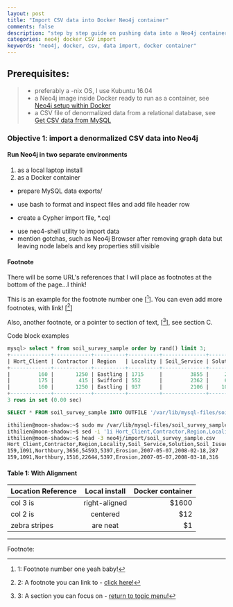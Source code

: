 ```yaml
---
layout: post
title: "Import CSV data into Docker Neo4j container"
comments: false
description: "step by step guide on pushing data into a Neo4j container in Docker - Ubuntu environment"
categories: neo4j docker CSV import
keywords: "neo4j, docker, csv, data import, docker container"
---
```


## Prerequisites:

> - preferably a -nix OS, I use Kubuntu 16.04
> - a Neo4j image inside Docker ready to run as a container, see [Neo4j setup within Docker](/2018/Docker-Neo4j-container-setup/)
> - a CSV file of denormalized data from a relational database, see [Get CSV data from MySQL](/2018/Get-CSV-data-from-MySQL/) 

### Objective 1: import a denormalized CSV data into Neo4j

#### Run Neo4j in two separate environments 

1. as a local laptop install
2. as a Docker container

* prepare MySQL data exports/
- use bash to format and inspect files and add file header row
+ create a Cypher import file, \*.cql
- use neo4-shell utility to import data
- mention gotchas, such as Neo4j Browser after removing graph data but leaving node labels and key properties still visible

#### Footnote

There will be some URL's references that I will place as footnotes at the bottom of the page...I think! 

This is an example for the footnote number one [[^1]]. You can even add more footnotes, with link! [[^2]]

Also, another footnote, or a pointer to section of text, [[^3]], see section C. 

<div class="divider">Code block examples</div>

```sql
mysql> select * from soil_survey_sample order by rand() limit 3;
+-------------+------------+----------+----------+--------------+----------+------------+---------------+---------------+--------------+
| Hort_Client | Contractor | Region   | Locality | Soil_Service | Solution | Soil_Issue | Date_Reported | Date_Actioned | DaysToAction |
+-------------+------------+----------+----------+--------------+----------+------------+---------------+---------------+--------------+
|         160 |       1250 | Eastling | 1715     |         3855 |     2786 | Erosion    | 2009-08-10    | 2009-09-28    |           49 |
|         175 |        415 | Swifford | 552      |         2362 |     6684 | Erosion    | 2008-04-08    | 2008-04-08    |            0 |
|         160 |       1250 | Eastling | 937      |         2106 |    10773 | Erosion    | 2011-10-24    | 2012-02-13    |          112 |
+-------------+------------+----------+----------+--------------+----------+------------+---------------+---------------+--------------+
3 rows in set (0.00 sec)

```

```sql
SELECT * FROM soil_survey_sample INTO OUTFILE '/var/lib/mysql-files/soil_survey_sample.csv' FIELDS TERMINATED BY ',' LINES TERMINATED BY '\n';
```

```bash
ithilien@moon-shadow:~$ sudo mv /var/lib/mysql-files/soil_survey_sample.csv neo4j/import/
ithilien@moon-shadow:~$ sed -i '1i Hort_Client,Contractor,Region,Locality,Soil_Service,Solution,Soil_Issue,Date_Reported,Date_Actioned,DaysToAction' neo4j/import/soil_survey_sample.csv 
ithilien@moon-shadow:~$ head -3 neo4j/import/soil_survey_sample.csv 
Hort_Client,Contractor,Region,Locality,Soil_Service,Solution,Soil_Issue,Date_Reported,Date_Actioned,DaysToAction
159,1091,Northbury,3656,54593,5397,Erosion,2007-05-07,2008-02-18,287
159,1091,Northbury,1516,22644,5397,Erosion,2007-05-07,2008-03-18,316
```

#### Table 1: With Alignment

| Location Reference        | Local install          | Docker container  |
| ------------------------- |:----------------------:| -----------------:|
| col 3 is      | right-aligned | $1600 |
| col 2 is      | centered      |   $12 |
| zebra stripes | are neat      |    $1 |


---
Footnote:

[^1]: 1: Footnote number one yeah baby!

[^2]: 2: A footnote you can link to - [click here!](#)

[^3]: 3: A section you can focus on - [return to topic menu!](#)

